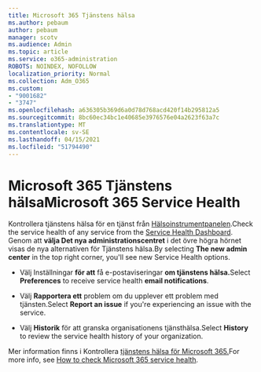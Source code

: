 ```yaml
---
title: Microsoft 365 Tjänstens hälsa
ms.author: pebaum
author: pebaum
manager: scotv
ms.audience: Admin
ms.topic: article
ms.service: o365-administration
ROBOTS: NOINDEX, NOFOLLOW
localization_priority: Normal
ms.collection: Adm_O365
ms.custom:
- "9001682"
- "3747"
ms.openlocfilehash: a636305b369d6a0d78d768acd420f14b295812a5
ms.sourcegitcommit: 8bc60ec34bc1e40685e3976576e04a2623f63a7c
ms.translationtype: MT
ms.contentlocale: sv-SE
ms.lasthandoff: 04/15/2021
ms.locfileid: "51794490"
---
```

# <a name="microsoft-365-service-health"></a><span data-ttu-id="5f92e-102">Microsoft 365 Tjänstens hälsa</span><span class="sxs-lookup"><span data-stu-id="5f92e-102">Microsoft 365 Service Health</span></span>


<span data-ttu-id="5f92e-103">Kontrollera tjänstens hälsa för en tjänst från [Hälsoinstrumentpanelen](https://admin.microsoft.com/Adminportal/Home?source=applauncher#/servicehealth).</span><span class="sxs-lookup"><span data-stu-id="5f92e-103">Check the service health of any service from the [Service Health Dashboard](https://admin.microsoft.com/Adminportal/Home?source=applauncher#/servicehealth).</span></span> <span data-ttu-id="5f92e-104">Genom att **välja Det nya administrationscentret** i det övre högra hörnet visas de nya alternativen för Tjänstens hälsa.</span><span class="sxs-lookup"><span data-stu-id="5f92e-104">By selecting **The new admin center** in the top right corner, you'll see new Service Health options.</span></span>

- <span data-ttu-id="5f92e-105">Välj Inställningar **för att** få e-postaviseringar **om tjänstens hälsa.**</span><span class="sxs-lookup"><span data-stu-id="5f92e-105">Select **Preferences** to receive service health **email notifications**.</span></span>

- <span data-ttu-id="5f92e-106">Välj **Rapportera ett** problem om du upplever ett problem med tjänsten.</span><span class="sxs-lookup"><span data-stu-id="5f92e-106">Select **Report an issue** if you're experiencing an issue with the service.</span></span>

- <span data-ttu-id="5f92e-107">Välj **Historik** för att granska organisationens tjänsthälsa.</span><span class="sxs-lookup"><span data-stu-id="5f92e-107">Select **History** to review the service health history of your organization.</span></span> 

<span data-ttu-id="5f92e-108">Mer information finns i Kontrollera [tjänstens hälsa för Microsoft 365.](https://docs.microsoft.com/office365/enterprise/view-service-health)</span><span class="sxs-lookup"><span data-stu-id="5f92e-108">For more info, see [How to check Microsoft 365 service health](https://docs.microsoft.com/office365/enterprise/view-service-health).</span></span> 